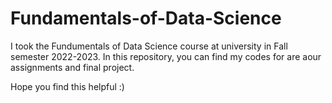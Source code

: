 # Fundamentals-of-Data-Science

I took the Fundumentals of Data Science course at university in Fall semester 2022-2023.
In this repository, you can find my codes for are aour assignments and final project.

Hope you find this helpful :)

